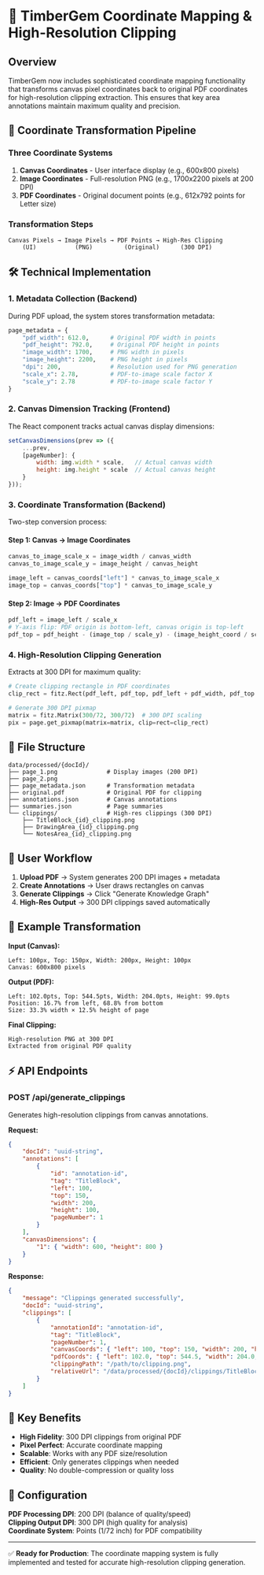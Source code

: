 # 🎯 TimberGem Coordinate Mapping & High-Resolution Clipping

## Overview

TimberGem now includes sophisticated coordinate mapping functionality that transforms canvas pixel coordinates back to original PDF coordinates for high-resolution clipping extraction. This ensures that key area annotations maintain maximum quality and precision.

## 🔄 Coordinate Transformation Pipeline

### **Three Coordinate Systems**

1. **Canvas Coordinates** - User interface display (e.g., 600x800 pixels)
2. **Image Coordinates** - Full-resolution PNG (e.g., 1700x2200 pixels at 200 DPI)  
3. **PDF Coordinates** - Original document points (e.g., 612x792 points for Letter size)

### **Transformation Steps**

```
Canvas Pixels → Image Pixels → PDF Points → High-Res Clipping
    (UI)           (PNG)         (Original)      (300 DPI)
```

## 🛠️ Technical Implementation

### **1. Metadata Collection (Backend)**

During PDF upload, the system stores transformation metadata:

```python
page_metadata = {
    "pdf_width": 612.0,      # Original PDF width in points
    "pdf_height": 792.0,     # Original PDF height in points  
    "image_width": 1700,     # PNG width in pixels
    "image_height": 2200,    # PNG height in pixels
    "dpi": 200,              # Resolution used for PNG generation
    "scale_x": 2.78,         # PDF-to-image scale factor X
    "scale_y": 2.78          # PDF-to-image scale factor Y
}
```

### **2. Canvas Dimension Tracking (Frontend)**

The React component tracks actual canvas display dimensions:

```javascript
setCanvasDimensions(prev => ({
    ...prev,
    [pageNumber]: {
        width: img.width * scale,   // Actual canvas width
        height: img.height * scale  // Actual canvas height
    }
}));
```

### **3. Coordinate Transformation (Backend)**

Two-step conversion process:

#### **Step 1: Canvas → Image Coordinates**
```python
canvas_to_image_scale_x = image_width / canvas_width
canvas_to_image_scale_y = image_height / canvas_height

image_left = canvas_coords["left"] * canvas_to_image_scale_x
image_top = canvas_coords["top"] * canvas_to_image_scale_y
```

#### **Step 2: Image → PDF Coordinates**
```python
pdf_left = image_left / scale_x
# Y-axis flip: PDF origin is bottom-left, canvas origin is top-left
pdf_top = pdf_height - (image_top / scale_y) - (image_height_coord / scale_y)
```

### **4. High-Resolution Clipping Generation**

Extracts at 300 DPI for maximum quality:

```python
# Create clipping rectangle in PDF coordinates
clip_rect = fitz.Rect(pdf_left, pdf_top, pdf_left + pdf_width, pdf_top + pdf_height)

# Generate 300 DPI pixmap
matrix = fitz.Matrix(300/72, 300/72)  # 300 DPI scaling
pix = page.get_pixmap(matrix=matrix, clip=rect=clip_rect)
```

## 📁 File Structure

```
data/processed/{docId}/
├── page_1.png              # Display images (200 DPI)
├── page_2.png
├── page_metadata.json      # Transformation metadata
├── original.pdf            # Original PDF for clipping
├── annotations.json        # Canvas annotations
├── summaries.json          # Page summaries
└── clippings/              # High-res clippings (300 DPI)
    ├── TitleBlock_{id}_clipping.png
    ├── DrawingArea_{id}_clipping.png
    └── NotesArea_{id}_clipping.png
```

## 🎨 User Workflow

1. **Upload PDF** → System generates 200 DPI images + metadata
2. **Create Annotations** → User draws rectangles on canvas
3. **Generate Clippings** → Click "Generate Knowledge Graph" 
4. **High-Res Output** → 300 DPI clippings saved automatically

## 🧪 Example Transformation

**Input (Canvas):**
```
Left: 100px, Top: 150px, Width: 200px, Height: 100px
Canvas: 600x800 pixels
```

**Output (PDF):**
```
Left: 102.0pts, Top: 544.5pts, Width: 204.0pts, Height: 99.0pts
Position: 16.7% from left, 68.8% from bottom
Size: 33.3% width × 12.5% height of page
```

**Final Clipping:**
```
High-resolution PNG at 300 DPI
Extracted from original PDF quality
```

## ⚡ API Endpoints

### **POST /api/generate_clippings**

Generates high-resolution clippings from canvas annotations.

**Request:**
```json
{
    "docId": "uuid-string",
    "annotations": [
        {
            "id": "annotation-id",
            "tag": "TitleBlock", 
            "left": 100,
            "top": 150,
            "width": 200,
            "height": 100,
            "pageNumber": 1
        }
    ],
    "canvasDimensions": {
        "1": { "width": 600, "height": 800 }
    }
}
```

**Response:**
```json
{
    "message": "Clippings generated successfully",
    "docId": "uuid-string",
    "clippings": [
        {
            "annotationId": "annotation-id",
            "tag": "TitleBlock",
            "pageNumber": 1,
            "canvasCoords": { "left": 100, "top": 150, "width": 200, "height": 100 },
            "pdfCoords": { "left": 102.0, "top": 544.5, "width": 204.0, "height": 99.0 },
            "clippingPath": "/path/to/clipping.png",
            "relativeUrl": "/data/processed/{docId}/clippings/TitleBlock_{id}_clipping.png"
        }
    ]
}
```

## 🎯 Key Benefits

- **High Fidelity**: 300 DPI clippings from original PDF
- **Pixel Perfect**: Accurate coordinate mapping
- **Scalable**: Works with any PDF size/resolution
- **Efficient**: Only generates clippings when needed
- **Quality**: No double-compression or quality loss

## 🔧 Configuration

**PDF Processing DPI**: 200 DPI (balance of quality/speed)  
**Clipping Output DPI**: 300 DPI (high quality for analysis)  
**Coordinate System**: Points (1/72 inch) for PDF compatibility

---

✅ **Ready for Production**: The coordinate mapping system is fully implemented and tested for accurate high-resolution clipping generation. 